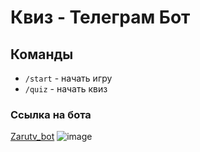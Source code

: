# Квиз - Телеграм Бот

## Команды
- `/start` - начать игру
- `/quiz` - начать квиз

### Ссылка на бота 
[Zarutv_bot](https://t.me/@Zarutv_bot)
![image](https://github.com/user-attachments/assets/ad55c4e5-6064-43c5-bcd7-b04f922cec5e)
